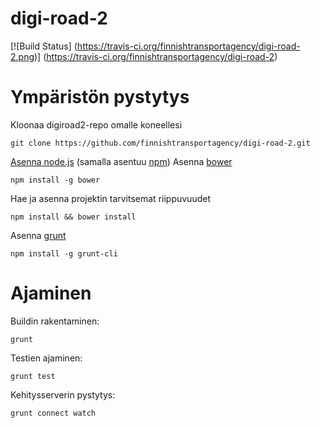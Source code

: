 digi-road-2
===========


[![Build Status] (https://travis-ci.org/finnishtransportagency/digi-road-2.png)]
(https://travis-ci.org/finnishtransportagency/digi-road-2)


Ympäristön pystytys
===================

Kloonaa digiroad2-repo omalle koneellesi

```
git clone https://github.com/finnishtransportagency/digi-road-2.git
```

[Asenna node.js](http://howtonode.org/how-to-install-nodejs) (samalla asentuu [npm](https://npmjs.org/))
Asenna [bower](https://github.com/bower/bower)

```
npm install -g bower
```

Hae ja asenna projektin tarvitsemat riippuvuudet

```
npm install && bower install
```

Asenna [grunt](http://gruntjs.com/getting-started)

```
npm install -g grunt-cli
```

Ajaminen
========

Buildin rakentaminen: 

```
grunt
```

Testien ajaminen:

```
grunt test
```

Kehitysserverin pystytys:

```
grunt connect watch
```
